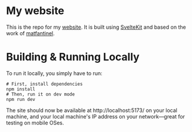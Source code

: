 # My website

This is the repo for my [website](https://grunkgrunk.github.io/my-website/). It is built using [SvelteKit](https://kit.svelte.dev/) and based on the work of [matfantinel](https://github.com/matfantinel). 

# Building & Running Locally

To run it locally, you simply have to run:

```shell
# First, install dependencies
npm install
# Then, run it on dev mode
npm run dev
``` 

The site should now be available at http://localhost:5173/ on your local machine, and your local machine's IP address on your network—great for testing on mobile OSes.